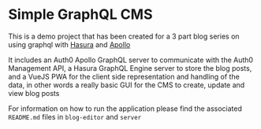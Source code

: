 # Simple GraphQL CMS

This is a demo project that has been created for a 3 part blog series on using graphql with [Hasura][hasura-home]
and [Apollo][apollo-home]

It includes an Auth0 Apollo GraphQL server to communicate with the Auth0 Management API, a Hasura GraphQL Engine server
to store the blog posts, and a VueJS PWA for the client side representation and handling of the data, in other words a
really basic GUI for the CMS to create, update and view blog posts

For information on how to run the application please find the associated `README.md` files in `blog-editor` and `server`


[hasura-home]: https://hasura.io/

[apollo-home]: https://www.apollographql.com/